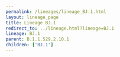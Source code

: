 ```yaml
---
permalink: /lineages/lineage_BJ.1.html
layout: lineage_page
title: Lineage BJ.1
redirect_to: ../lineage.html?lineage=BJ.1
lineage: BJ.1
parent: B.1.1.529.2.10.1
children: ['BJ.1']
---
```

